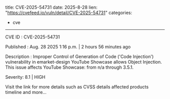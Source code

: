  
title: CVE-2025-54731
date: 2025-8-28
lien: "https://cvefeed.io/vuln/detail/CVE-2025-54731"
categories:
  - cve
---

CVE ID : CVE-2025-54731

Published :  Aug. 28
2025
1:16 p.m. | 2 hours
56 minutes ago

Description : Improper Control of Generation of Code ('Code Injection') vulnerability in emarket-design YouTube Showcase allows Object Injection. This issue affects YouTube Showcase: from n/a through 3.5.1.

Severity: 8.1 | HIGH

Visit the link for more details
such as CVSS details
affected products
timeline
and more...
